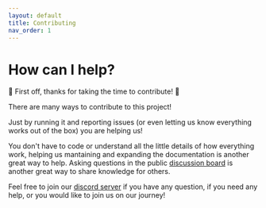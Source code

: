 ```yaml
---
layout: default
title: Contributing
nav_order: 1
---
```

# How can I help?

🎉 First off, thanks for taking the time to contribute! 🎉

There are many ways to contribute to this project!

Just by running it and reporting issues (or even letting us know everything works out of the box) you are helping us!

You don't have to code or understand all the little details of how everything work, helping us mantaining and expanding the documentation is another great way to help. Asking questions in the public [discussion board](https://github.com/games-on-whales/gow/discussions) is another great way to share knowledge for others.

Feel free to join our [discord server](https://discord.gg/kRGUDHNHt2) if you have any question, if you need any help, or you would like to join us on our journey!
